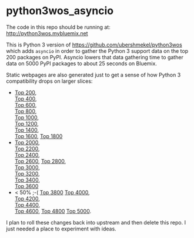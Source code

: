 # python3wos_asyncio

The code in this repo should be running at: http://python3wos.mybluemix.net

This is Python 3 version of https://github.com/ubershmekel/python3wos which adds `asyncio` in order to gather the Python 3 support data on the top 200 packages on PyPI.  Asyncio lowers that data gathering time to gather data on 5000 PyPI packages to about 25 seconds on Bluemix.

Static webpages are also generated just to get a sense of how Python 3 compatibility drops on larger slices:
* [Top 200](http://python3wos.mybluemix.net/index_0200.html),  
[Top 400](http://python3wos.mybluemix.net/index_0400.html),  
[Top 600](http://python3wos.mybluemix.net/index_0600.html),  
[Top 800](http://python3wos.mybluemix.net/index_0800.html),  
[Top 1000](http://python3wos.mybluemix.net/index_1000.html),  
[Top 1200](http://python3wos.mybluemix.net/index_1200.html),  
[Top 1400](http://python3wos.mybluemix.net/index_1400.html),  
[Top 1600](http://python3wos.mybluemix.net/index_1600.html), 
[Top 1800](http://python3wos.mybluemix.net/index_1800.html)
* [Top 2000](http://python3wos.mybluemix.net/index_2000.html),  
[Top 2200](http://python3wos.mybluemix.net/index_2200.html),  
[Top 2400](http://python3wos.mybluemix.net/index_2400.html),  
[Top 2600](http://python3wos.mybluemix.net/index_2600.html), 
[Top 2800](http://python3wos.mybluemix.net/index_2800.html),  
[Top 3000](http://python3wos.mybluemix.net/index_3000.html),  
[Top 3200](http://python3wos.mybluemix.net/index_3200.html),  
[Top 3400](http://python3wos.mybluemix.net/index_3400.html),  
[Top 3600](http://python3wos.mybluemix.net/index_3600.html)
* < 50% ;-(  [Top 3800](http://python3wos.mybluemix.net/index_3800.html)
[Top 4000](http://python3wos.mybluemix.net/index_4000.html),  
[Top 4200](http://python3wos.mybluemix.net/index_4200.html),  
[Top 4400](http://python3wos.mybluemix.net/index_4400.html),  
[Top 4600](http://python3wos.mybluemix.net/index_4600.html), 
[Top 4800](http://python3wos.mybluemix.net/index_4800.html)
[Top 5000](http://python3wos.mybluemix.net/index_5000.html).

I plan to roll these changes back into upstream and then delete this repo.  I just needed a place to experiment with ideas.
